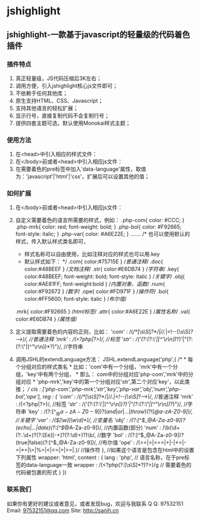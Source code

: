 jshighlight
===========

jshighlight-一款基于javascript的轻量级的代码着色插件
-----------

###  插件特点
1. 真正轻量级，JS代码压缩后3K左右；
2. 调用方便，引入jshighlight核心js文件即可；
3. 不依赖于任何其他库；
4. 原生支持HTML、CSS、Javascript；
5. 支持其他语言的轻松扩展；
6. 显示行号，直接复制代码不会复制行号；
7. 提供四套主题可选，默认使用Monokai样式主题；

### 使用方法
1. 在&lt;head&gt;中引入相应的样式文件：
	<link href="../theme/jshighlight-default.css" rel="stylesheet" />
2. 在&lt;/body&gt;前或者&lt;head&gt;中引入相应js文件：
	<script src="../js/jshighlight.core-v1.0.0.min.js"></script>
3. 在需要着色的pre标签中加入'data-language'属性，取值为：'javascript'|'html'|'css'，扩展后可以设置其他的值；

### 如何扩展
1. 在&lt;/body&gt;前或者&lt;head&gt;中引入相应js文件：
	<script src="../js/jshighlight.core-v1.0.0.min.js"></script>
2. 自定义需要着色的语言所需要的样式，例如：
	.php-com{
        color: #CCC;
    }
    .php-mrk{
        color: red;
        font-weight: bold;
    }
    .php-bol{
        color: #F92665;
        font-style: italic;
    }
    .php-var{
        color: #A6E22E;
    }
    .......
    /* 也可以使用默认的样式，传入默认样式类名即可，
     * 样式名称可以自由使用，比如注释对应的样式也可以用.key
     * 默认样式如下：
     */
	.com{ color:#75715E } /*普通注释*/
	.doc{ color:#48BEEF } /*文档注释*/
	.str{ color:#E6DB74 } /*字符串*/
	.key{ color:#48BEEF; font-weight: bold; font-style: italic } /*关键字*/
	.obj{ color:#AE81FF; font-weight:bold } /*内置对象、函数*/
	.num{ color:#F92672 } /*数字*/
	.ope{ color:#FD971F } /*操作符*/
	.bol{ color:#FF5600; font-style: italic } /*布尔值*/

	.mrk{ color:#F92665 } /*html标签*/
	.attr{ color:#A6E22E } /*属性名称*/
	.val{ color:#E6DB74 } /*属性值*/
3. 定义提取需要着色的内容的正则，比如：
	'com' : /(\/\*[\s\S]*?\*\/|\/\/.*|&lt;\!--[\s\S]*?--&gt;)/,  //普通注释
    'mrk' : /(&lt;\?php|\?&gt;)/, //标签
    'str' : /('(?:(?:\\'|[^'\r\n])*?)'|"(?:(?:\\"|[^"\r\n])*?)")/, //字符串
4. 调用JSHL的extendLanguage方法：
    JSHL.extendLanguage('php',{
       /*
        * 每个分组对应的样式类名
        * 比如：'com'中有一个分组，'mrk'中有一个分组，'key'中有两个分组，
        * 那么： com中的分组对应'php-com','mrk'中的分组对应
        * 'php-mrk','key'中的第一个分组对应'str',第二个对应'key'，以此类推；
        */
       cls : ['php-com','php-mrk','str','key','php-var','obj','num','php-bol','ope'],
       reg : {
            'com' : /(\/\*[\s\S]*?\*\/|\/\/.*|&lt;\!--[\s\S]*?--&gt;)/,  //普通注释
            'mrk' : /(&lt;\?php|\?&gt;)/, //标签
            'str' : /('(?:(?:\\'|[^'\r\n])*?)'|"(?:(?:\\"|[^"\r\n])*?)")/, //字符串
            'key' : /(?:[^$_@a-zA-Z0-9])?(and|or|...|throw)(?![$_@a-zA-Z0-9])/, //关键字
            'var' : /(\$[\w][\w\d]*)/, //变量名
            'obj' : /(?:[^$_@A-Za-z0-9])?(echo|...|date)(?:[^$_@A-Za-z0-9])/, //内置函数(部分)
            'num' : /\b(\d+(?:\.\d+)?(?:[Ee][-+]?(?:\d)+)?)\b/,  //数字
            'bol' : /(?:[^$_@A-Za-z0-9])?(true|false)(?:[^$_@A-Za-z0-9])/, //布尔值
            'ope' : /(==|=|===|\+|-|\+=|-=|\*=|\\=|%=|&lt;|&lt;=|&gt;|&gt;=|\.)/  //操作符
        },
        //如果这个语言是包含在html中的设置下列属性
        wrapper: 'html',
        content : {
            lang : 'php', // 语言名称，在于pre标签的data-language一致
            wrapper : /(<\?php(?:[\s\S]*?)\?>)/g // 需要着色的代码被包裹的形式
        }
    })

### 联系我们
如果你有更好的建议或者意见，或者发现bug，欢迎与我联系
Q Q:	97532151
Email:	97532151@qq.com
Site:	http://sanjh.cn